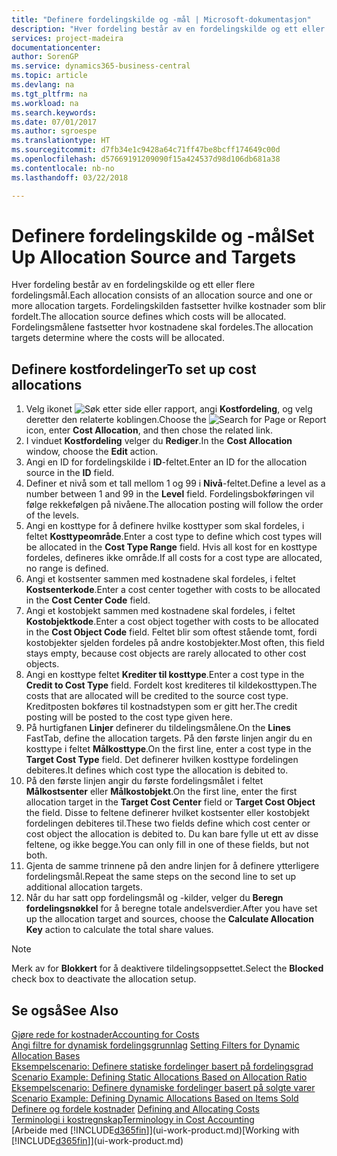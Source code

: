 ```yaml
---
title: "Definere fordelingskilde og -mål | Microsoft-dokumentasjon"
description: "Hver fordeling består av en fordelingskilde og ett eller flere fordelingsmål. Fordelingskilden fastsetter hvilke kostnader som blir fordelt. Fordelingsmålene fastsetter hvor kostnadene skal fordeles."
services: project-madeira
documentationcenter: 
author: SorenGP
ms.service: dynamics365-business-central
ms.topic: article
ms.devlang: na
ms.tgt_pltfrm: na
ms.workload: na
ms.search.keywords: 
ms.date: 07/01/2017
ms.author: sgroespe
ms.translationtype: HT
ms.sourcegitcommit: d7fb34e1c9428a64c71ff47be8bcff174649c00d
ms.openlocfilehash: d57669191209090f15a424537d98d106db681a38
ms.contentlocale: nb-no
ms.lasthandoff: 03/22/2018

---
```

# <a name="set-up-allocation-source-and-targets"></a><span data-ttu-id="24c55-105">Definere fordelingskilde og -mål</span><span class="sxs-lookup"><span data-stu-id="24c55-105">Set Up Allocation Source and Targets</span></span>
<span data-ttu-id="24c55-106">Hver fordeling består av en fordelingskilde og ett eller flere fordelingsmål.</span><span class="sxs-lookup"><span data-stu-id="24c55-106">Each allocation consists of an allocation source and one or more allocation targets.</span></span> <span data-ttu-id="24c55-107">Fordelingskilden fastsetter hvilke kostnader som blir fordelt.</span><span class="sxs-lookup"><span data-stu-id="24c55-107">The allocation source defines which costs will be allocated.</span></span> <span data-ttu-id="24c55-108">Fordelingsmålene fastsetter hvor kostnadene skal fordeles.</span><span class="sxs-lookup"><span data-stu-id="24c55-108">The allocation targets determine where the costs will be allocated.</span></span>  

## <a name="to-set-up-cost-allocations"></a><span data-ttu-id="24c55-109">Definere kostfordelinger</span><span class="sxs-lookup"><span data-stu-id="24c55-109">To set up cost allocations</span></span>  
1.  <span data-ttu-id="24c55-110">Velg ikonet ![Søk etter side eller rapport](media/ui-search/search_small.png "Søk etter side eller rapport"), angi **Kostfordeling**, og velg deretter den relaterte koblingen.</span><span class="sxs-lookup"><span data-stu-id="24c55-110">Choose the ![Search for Page or Report](media/ui-search/search_small.png "Search for Page or Report icon") icon, enter **Cost Allocation**, and then chose the related link.</span></span>  
2.  <span data-ttu-id="24c55-111">I vinduet **Kostfordeling** velger du **Rediger**.</span><span class="sxs-lookup"><span data-stu-id="24c55-111">In the **Cost Allocation** window, choose the **Edit** action.</span></span>  
3.  <span data-ttu-id="24c55-112">Angi en ID for fordelingskilde i **ID**-feltet.</span><span class="sxs-lookup"><span data-stu-id="24c55-112">Enter an ID for the allocation source in the **ID** field.</span></span>  
4.  <span data-ttu-id="24c55-113">Definer et nivå som et tall mellom 1 og 99 i **Nivå**-feltet.</span><span class="sxs-lookup"><span data-stu-id="24c55-113">Define a level as a number between 1 and 99 in the **Level** field.</span></span> <span data-ttu-id="24c55-114">Fordelingsbokføringen vil følge rekkefølgen på nivåene.</span><span class="sxs-lookup"><span data-stu-id="24c55-114">The allocation posting will follow the order of the levels.</span></span>  
5.  <span data-ttu-id="24c55-115">Angi en kosttype for å definere hvilke kosttyper som skal fordeles, i feltet **Kosttypeområde**.</span><span class="sxs-lookup"><span data-stu-id="24c55-115">Enter a cost type to define which cost types will be allocated in the **Cost Type Range** field.</span></span> <span data-ttu-id="24c55-116">Hvis all kost for en kosttype fordeles, defineres ikke område.</span><span class="sxs-lookup"><span data-stu-id="24c55-116">If all costs for a cost type are allocated, no range is defined.</span></span>  
6.  <span data-ttu-id="24c55-117">Angi et kostsenter sammen med kostnadene skal fordeles, i feltet **Kostsenterkode**.</span><span class="sxs-lookup"><span data-stu-id="24c55-117">Enter a cost center together with costs to be allocated in the **Cost Center Code** field.</span></span>  
7.  <span data-ttu-id="24c55-118">Angi et kostobjekt sammen med kostnadene skal fordeles, i feltet **Kostobjektkode**.</span><span class="sxs-lookup"><span data-stu-id="24c55-118">Enter a cost object together with costs to be allocated in the **Cost Object Code** field.</span></span> <span data-ttu-id="24c55-119">Feltet blir som oftest stående tomt, fordi kostobjekter sjelden fordeles på andre kostobjekter.</span><span class="sxs-lookup"><span data-stu-id="24c55-119">Most often, this field stays empty, because cost objects are rarely allocated to other cost objects.</span></span>  
8.  <span data-ttu-id="24c55-120">Angi en kosttype feltet **Krediter til kosttype**.</span><span class="sxs-lookup"><span data-stu-id="24c55-120">Enter a cost type in the **Credit to Cost Type** field.</span></span> <span data-ttu-id="24c55-121">Fordelt kost krediteres til kildekosttypen.</span><span class="sxs-lookup"><span data-stu-id="24c55-121">The costs that are allocated will be credited to the source cost type.</span></span> <span data-ttu-id="24c55-122">Kreditposten bokføres til kostnadstypen som er gitt her.</span><span class="sxs-lookup"><span data-stu-id="24c55-122">The credit posting will be posted to the cost type given here.</span></span>  
9. <span data-ttu-id="24c55-123">På hurtigfanen **Linjer** definerer du tildelingsmålene.</span><span class="sxs-lookup"><span data-stu-id="24c55-123">On the **Lines** FastTab, define the allocation targets.</span></span> <span data-ttu-id="24c55-124">På den første linjen angir du en kosttype i feltet **Målkosttype**.</span><span class="sxs-lookup"><span data-stu-id="24c55-124">On the first line, enter a cost type in the **Target Cost Type** field.</span></span> <span data-ttu-id="24c55-125">Det definerer hvilken kosttype fordelingen debiteres.</span><span class="sxs-lookup"><span data-stu-id="24c55-125">It defines which cost type the allocation is debited to.</span></span>  
10. <span data-ttu-id="24c55-126">På den første linjen angir du første fordelingsmålet i feltet **Målkostsenter** eller **Målkostobjekt**.</span><span class="sxs-lookup"><span data-stu-id="24c55-126">On the first line, enter the first allocation target in the **Target Cost Center** field or **Target Cost Object** the field.</span></span> <span data-ttu-id="24c55-127">Disse to feltene definerer hvilket kostsenter eller kostobjekt fordelingen debiteres til.</span><span class="sxs-lookup"><span data-stu-id="24c55-127">These two fields define which cost center or cost object the allocation is debited to.</span></span> <span data-ttu-id="24c55-128">Du kan bare fylle ut ett av disse feltene, og ikke begge.</span><span class="sxs-lookup"><span data-stu-id="24c55-128">You can only fill in one of these fields, but not both.</span></span>  
11. <span data-ttu-id="24c55-129">Gjenta de samme trinnene på den andre linjen for å definere ytterligere fordelingsmål.</span><span class="sxs-lookup"><span data-stu-id="24c55-129">Repeat the same steps on the second line to set up additional allocation targets.</span></span>  
12. <span data-ttu-id="24c55-130">Når du har satt opp fordelingsmål og -kilder, velger du **Beregn fordelingsnøkkel** for å beregne totale andelsverdier.</span><span class="sxs-lookup"><span data-stu-id="24c55-130">After you have set up the allocation target and sources, choose the **Calculate Allocation Key** action to calculate the total share values.</span></span>  

> [!NOTE]  
>  <span data-ttu-id="24c55-131">Merk av for **Blokkert** for å deaktivere tildelingsoppsettet.</span><span class="sxs-lookup"><span data-stu-id="24c55-131">Select the **Blocked** check box to deactivate the allocation setup.</span></span>  

## <a name="see-also"></a><span data-ttu-id="24c55-132">Se også</span><span class="sxs-lookup"><span data-stu-id="24c55-132">See Also</span></span>  
[<span data-ttu-id="24c55-133">Gjøre rede for kostnader</span><span class="sxs-lookup"><span data-stu-id="24c55-133">Accounting for Costs</span></span>](finance-manage-cost-accounting.md)  
 <span data-ttu-id="24c55-134">[Angi filtre for dynamisk fordelingsgrunnlag](finance-setting-filters-for-dynamic-allocation-bases.md) </span><span class="sxs-lookup"><span data-stu-id="24c55-134">[Setting Filters for Dynamic Allocation Bases](finance-setting-filters-for-dynamic-allocation-bases.md) </span></span>  
 <span data-ttu-id="24c55-135">[Eksempelscenario: Definere statiske fordelinger basert på fordelingsgrad](finance-scenario-example-defining-static-allocations-based-on-allocation-ratio.md) </span><span class="sxs-lookup"><span data-stu-id="24c55-135">[Scenario Example: Defining Static Allocations Based on Allocation Ratio](finance-scenario-example-defining-static-allocations-based-on-allocation-ratio.md) </span></span>  
 <span data-ttu-id="24c55-136">[Eksempelscenario: Definere dynamiske fordelinger basert på solgte varer](finance-scenario-example-defining-dynamic-allocations-based-on-items-sold.md) </span><span class="sxs-lookup"><span data-stu-id="24c55-136">[Scenario Example: Defining Dynamic Allocations Based on Items Sold](finance-scenario-example-defining-dynamic-allocations-based-on-items-sold.md) </span></span>  
 <span data-ttu-id="24c55-137">[Definere og fordele kostnader](finance-define-and-allocate-costs.md) </span><span class="sxs-lookup"><span data-stu-id="24c55-137">[Defining and Allocating Costs](finance-define-and-allocate-costs.md) </span></span>  
 [<span data-ttu-id="24c55-138">Terminologi i kostregnskap</span><span class="sxs-lookup"><span data-stu-id="24c55-138">Terminology in Cost Accounting</span></span>](finance-terminology-in-cost-accounting.md)  
 <span data-ttu-id="24c55-139">[Arbeide med [!INCLUDE[d365fin](includes/d365fin_md.md)]](ui-work-product.md)</span><span class="sxs-lookup"><span data-stu-id="24c55-139">[Working with [!INCLUDE[d365fin](includes/d365fin_md.md)]](ui-work-product.md)</span></span>

